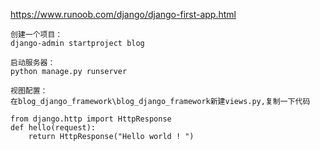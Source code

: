 
https://www.runoob.com/django/django-first-app.html

```
创建一个项目：
django-admin startproject blog
```

```
启动服务器：
python manage.py runserver
```
```
视图配置：
在blog_django_framework\blog_django_framework新建views.py,复制一下代码

from django.http import HttpResponse
def hello(request):
    return HttpResponse("Hello world ! ")